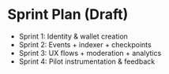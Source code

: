 # Sprint Plan (Draft)

- Sprint 1: Identity & wallet creation
- Sprint 2: Events + indexer + checkpoints
- Sprint 3: UX flows + moderation + analytics
- Sprint 4: Pilot instrumentation & feedback
